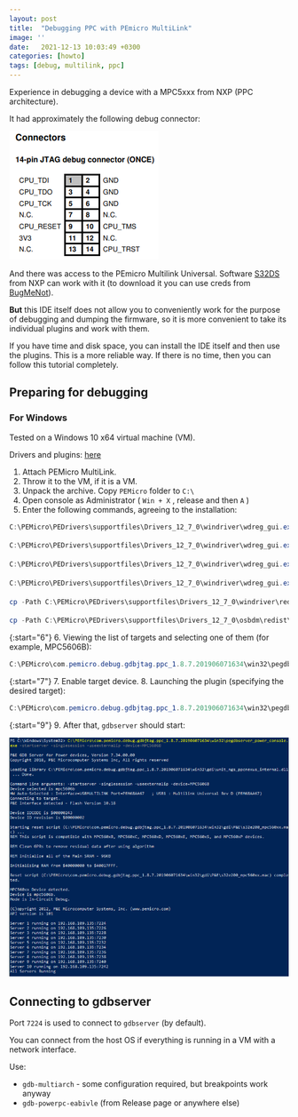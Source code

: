 ```yaml
---
layout: post
title:  "Debugging PPC with PEmicro MultiLink"
image: ''
date:   2021-12-13 10:03:49 +0300
categories: [howto]
tags: [debug, multilink, ppc]
---
```


Experience in debugging a device with a MPC5xxx from NXP (PPC architecture).

It had approximately the following debug connector:

![mpc5566 connector](/assets/img/posts/mpc5566-connector.png)

And there was access to the PEmicro Multilink Universal. Software [S32DS](https://www.nxp.com/design/software/development-software/s32-design-studio-ide:S32-DESIGN-STUDIO-IDE) from NXP can work with it (to download it you can use creds from [BugMeNot](http://bugmenot.com/view/nxp.com)).

**But** this IDE itself does not allow you to conveniently work for the purpose of debugging and dumping the firmware, so it is more convenient to take its individual plugins and work with them.

If you have time and disk space, you can install the IDE itself and then use the plugins. This is a more reliable way. If there is no time, then you can follow this tutorial completely.

## Preparing for debugging

### For Windows

Tested on a Windows 10 x64 virtual machine (VM).

Drivers and plugins: [here](https://github.com/moehw/mpc5xxx-multilink-debug/releases)

1. Attach PEMicro MultiLink.
2. Throw it to the VM, if it is a VM.
3. Unpack the archive. Copy `PEMicro` folder to `C:\`
4. Open console as Administrator ( `Win + X` , release and then `A` )
5. Enter the following commands, agreeing to the installation:

```powershell
C:\PEMicro\PEDrivers\supportfiles\Drivers_12_7_0\windriver\wdreg_gui.exe -inf C:\PEMicro\PEDrivers\supportfiles\Drivers_12_7_0\windriver\pemicrowindrvr.inf -log C:\PEMicro\PEDrivers\supportfiles\Drivers_12_7_0\windriver\pe_winusb_interface.log install
 
C:\PEMicro\PEDrivers\supportfiles\Drivers_12_7_0\windriver\wdreg_gui.exe -inf C:\PEMicro\PEDrivers\supportfiles\Drivers_12_7_0\windriver\pe_winusb_interface.inf -log C:\PEMicro\PEDrivers\supportfiles\Drivers_12_7_0\windriver\pe_winusb_interface.log install
 
C:\PEMicro\PEDrivers\supportfiles\Drivers_12_7_0\windriver\wdreg_gui.exe -inf C:\PEMicro\PEDrivers\supportfiles\Drivers_12_7_0\osbdm\pe_libusb_interface.inf -log C:\PEMicro\PEDrivers\supportfiles\Drivers_12_7_0\windriver\pe_winusb_interface.log install
 
C:\PEMicro\PEDrivers\supportfiles\Drivers_12_7_0\windriver\wdreg_gui.exe -inf C:\PEMicro\PEDrivers\supportfiles\Drivers_12_7_0\osbdm\serialcdc_interface.inf -log C:\PEMicro\PEDrivers\supportfiles\Drivers_12_7_0\windriver\pe_winusb_interface.log install
 
cp -Path C:\PEMicro\PEDrivers\supportfiles\Drivers_12_7_0\windriver\redist* -Destination C:\Windows\System32
 
cp -Path C:\PEMicro\PEDrivers\supportfiles\Drivers_12_7_0\osbdm\redist\* -Destination C:\Windows\System32
```

{:start="6"}
6. Viewing the list of targets and selecting one of them (for example, MPC5606B):

```powershell
C:\PEMicro\com.pemicro.debug.gdbjtag.ppc_1.8.7.201906071634\win32\pegdbserver_power_console.exe -devicelist
```

{:start="7"}
7. Enable target device.
8. Launching the plugin (specifying the desired target):

```powershell
C:\PEMicro\com.pemicro.debug.gdbjtag.ppc_1.8.7.201906071634\win32\pegdbserver_power_console.exe -startserver -singlesession -useexternalip -device=MPC5606B
```

{:start="9"}
9. After that, `gdbserver` should start:

![mpc5566 gdbserver](/assets/img/posts/mpc5566-gdbserver.png)

## Connecting to gdbserver

Port `7224` is used to connect to `gdbserver` (by default).

You can connect from the host OS if everything is running in a VM with a network interface.

Use:

* `gdb-multiarch` - some configuration required, but breakpoints work anyway
* `gdb-powerpc-eabivle` (from Release page or anywhere else)
